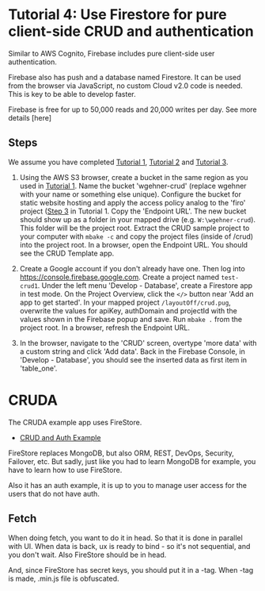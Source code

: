 
# Tutorial 4: Use Firestore for pure client-side CRUD and authentication

Similar to AWS Cognito, Firebase includes pure client-side user authentication.

Firebase also has push and a database named Firestore.
It can be used from the browser via JavaScript, no custom Cloud v2.0 code is needed. This is key to be able to develop faster.

Firebase is free for up to 50,000 reads and 20,000 writes per day. See more details [here]

## Steps

We assume you have completed [Tutorial 1](/t1/), [Tutorial 2](/t2/) and [Tutorial 3](/t3/).

1. Using the AWS S3 browser, create a bucket in the same region as you used in [Tutorial 1](/t1/). Name the bucket 'wgehner-crud' (replace wgehner with your name or something else unique). Configure the bucket for static website hosting and apply the access policy analog to the 'firo' project ([Step 3](/t1/#configure) in Tutorial 1. Copy the 'Endpoint URL'. The new bucket should show up as a folder in your mapped drive (e.g. `W:\wgehner-crud`). This folder will be the project root. Extract the CRUD sample project to your computer with `mbake -c` and copy the project files (inside of /crud) into the project root. In a browser, open the Endpoint URL. You should see the CRUD Template app. 

2. Create a Google account if you don't already have one. Then log into <https://console.firebase.google.com>. Create a project named `test-crud1`. Under the left menu 'Develop - Database', create a Firestore app in test mode.
On the Project Overview, click the `</>` button near 'Add an app to get started'. In your mapped project `/layoutOff/crud.pug`, overwrite the values for apiKey, authDomain and projectId with the values shown in the Firebase popup and save. Run `mbake .` from the project root. In a browser, refresh the Endpoint URL. 

3. In the browser, navigate to the 'CRUD' screen, overtype 'more data' with a custom string and click 'Add data'. Back in the Firebase Console, in 'Develop - Database', you should see the inserted data as first item in 'table_one'. 

# CRUDA


The CRUDA example app uses FireStore.

- [CRUD and Auth Example](https://github.com/metabake/_mBake/releases/download/3.8.1/cruda.zip)

FireStore replaces MongoDB, but also ORM, REST, DevOps, Security, Failover, etc. But sadly, just like you had to learn MongoDB for example, you have to learn how to use FireStore.


Also it has an auth example, it is up to you to manage user access for
the users that do not have auth.

## Fetch

When doing fetch, you want to do it in head. So that it is done in parallel with UI.
When data is back, ux is ready to bind - so it's not sequential, and you don't wait. Also FireStore should be in head.

And, since FireStore has secret keys, you should put it in a -tag.
When -tag is made, .min.js file is obfuscated.

